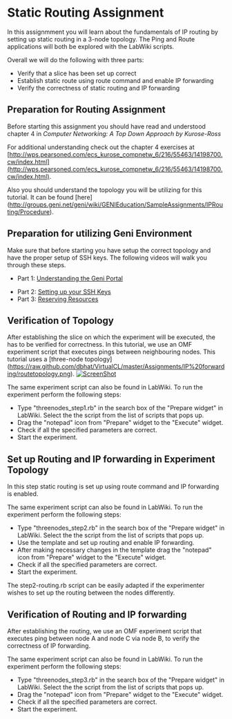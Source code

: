 # Static Routing Assignment

In this assignmment you will learn about the fundamentals of IP routing by 
setting up static routing in a 3-node topology. The Ping and Route applications will both be explored with the LabWiki scripts.

Overall we will do the following with three parts:

*  Verify that a slice has been set up correct
*  Establish static route using route command and enable IP forwarding
*  Verify the correctness of static routing and IP forwarding
   
    

## Preparation for Routing Assignment

Before starting this assignment you should have read and understood chapter 4 in *Computer Networking: A Top Down Approach by Kurose-Ross*

For additional understanding check out the chapter 4 exercises at [http://wps.pearsoned.com/ecs_kurose_compnetw_6/216/55463/14198700.cw/index.html](http://wps.pearsoned.com/ecs_kurose_compnetw_6/216/55463/14198700.cw/index.html).
 
Also you should understand the topology you will be utilizing for this tutorial. It can be found [here] (http://groups.geni.net/geni/wiki/GENIEducation/SampleAssignments/IPRouting/Procedure).

## Preparation for utilizing Geni Environment

Make sure that before starting you have setup the correct topology and have the proper setup of SSH keys. The following videos will walk you through these steps.

- Part 1: [Understanding the Geni Portal](http://www.youtube.com/watch?v=H61s9sRP8Qk)
+ Part 2: [Setting up your SSH Keys](http://www.youtube.com/watch?v=3gssCqOvR-Q)
+ Part 3: [Reserving Resources](http://www.youtube.com/watch?v=1tFhi5ypCgg)




## Verification of Topology 

After establishing the slice on which the experiment will be executed, the has to be verified for correctness. In this tutorial, we use an OMF experiment script that executes pings between neighbouring nodes.
This tutorial uses a [three-node topology] (https://raw.github.com/dbhat/VirtualCL/master/Assignments/IP%20forwarding/routetopology.png).
[![ScreenShot](https://raw.github.com/dbhat/VirtualCL/master/Assignments/IP%20forwarding/routetopology_video.png)](http://youtu.be/vt5fpE0bzSY)

The same experiment script can also be found in LabWiki. To run the experiment perform the following steps:

* Type "threenodes_step1.rb" in the search box of the "Prepare widget" in LabWiki. Select the the script from the list of scripts that pops up.
* Drag the "notepad" icon from "Prepare" widget to the 
"Execute" widget.
* Check if all the specified parameters are correct.
* Start the experiment.

## Set up Routing and IP forwarding in Experiment Topology

In this step static routing is set up using route command and IP forwarding is enabled.

The same experiment script can also be found in LabWiki. To run the experiment perform the following steps:

* Type "threenodes_step2.rb" in the search box of the "Prepare widget" in LabWiki. Select the the script from the list of scripts that pops up.
* Use the template and set up routing and enable IP forwarding.
* After making necessary changes in the template drag the "notepad" icon from "Prepare" widget to the 
"Execute" widget.
* Check if all the specified parameters are correct.
* Start the experiment.

The step2-routing.rb script can be easily adapted if the experimenter wishes to set up the routing between the nodes 
differently.

## Verification of Routing and IP forwarding

After establishing the routing, we use an OMF experiment script that executes ping between node A and node C via node B, to verify the correctness of IP forwarding.

The same experiment script can also be found in LabWiki. To run the experiment perform the following steps:

* Type "threenodes_step3.rb" in the search box of the "Prepare widget" in LabWiki. Select the the script from the list of scripts that pops up.
* Drag the "notepad" icon from "Prepare" widget to the 
"Execute" widget.
* Check if all the specified parameters are correct.
* Start the experiment.

